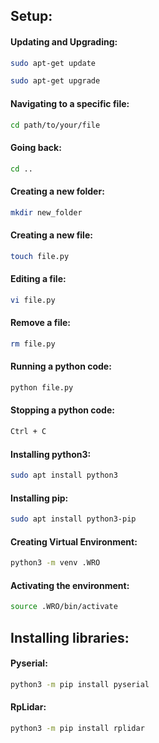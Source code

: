 ## Setup:
#### Updating and Upgrading:
```bash
sudo apt-get update
```
```bash
sudo apt-get upgrade
```
#### Navigating to a specific file:
```bash
cd path/to/your/file
```
#### Going back:
```bash
cd ..
```

#### Creating a new folder:
```bash
mkdir new_folder
```

#### Creating a new file:
```bash
touch file.py
```

#### Editing a file:
```bash
vi file.py
```
#### Remove a file:
```bash
rm file.py
```
#### Running a python code:
```bash
python file.py
```
#### Stopping a python code:
```bash
Ctrl + C
```
#### Installing python3:
```bash
sudo apt install python3
```
#### Installing pip:
```bash
sudo apt install python3-pip
```
#### Creating Virtual Environment:
```bash
python3 -m venv .WRO
```
#### Activating the environment:
```bash
source .WRO/bin/activate
```

## Installing libraries:
#### Pyserial:
```bash
python3 -m pip install pyserial
```
#### RpLidar:
```bash
python3 -m pip install rplidar
```
